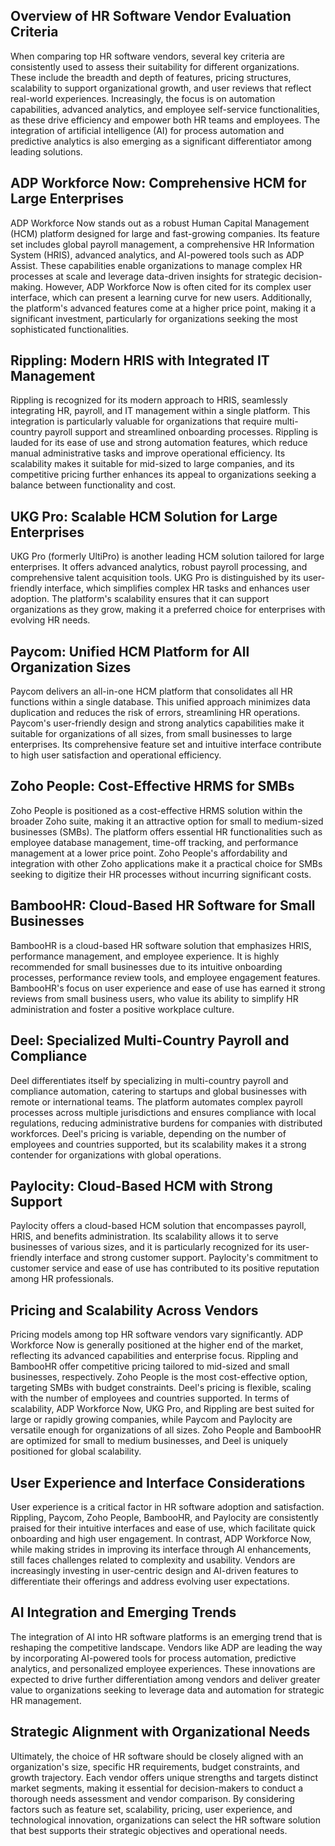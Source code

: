 ## Overview of HR Software Vendor Evaluation Criteria

When comparing top HR software vendors, several key criteria are consistently used to assess their suitability for different organizations. These include the breadth and depth of features, pricing structures, scalability to support organizational growth, and user reviews that reflect real-world experiences. Increasingly, the focus is on automation capabilities, advanced analytics, and employee self-service functionalities, as these drive efficiency and empower both HR teams and employees. The integration of artificial intelligence (AI) for process automation and predictive analytics is also emerging as a significant differentiator among leading solutions.

## ADP Workforce Now: Comprehensive HCM for Large Enterprises

ADP Workforce Now stands out as a robust Human Capital Management (HCM) platform designed for large and fast-growing companies. Its feature set includes global payroll management, a comprehensive HR Information System (HRIS), advanced analytics, and AI-powered tools such as ADP Assist. These capabilities enable organizations to manage complex HR processes at scale and leverage data-driven insights for strategic decision-making. However, ADP Workforce Now is often cited for its complex user interface, which can present a learning curve for new users. Additionally, the platform's advanced features come at a higher price point, making it a significant investment, particularly for organizations seeking the most sophisticated functionalities.

## Rippling: Modern HRIS with Integrated IT Management

Rippling is recognized for its modern approach to HRIS, seamlessly integrating HR, payroll, and IT management within a single platform. This integration is particularly valuable for organizations that require multi-country payroll support and streamlined onboarding processes. Rippling is lauded for its ease of use and strong automation features, which reduce manual administrative tasks and improve operational efficiency. Its scalability makes it suitable for mid-sized to large companies, and its competitive pricing further enhances its appeal to organizations seeking a balance between functionality and cost.

## UKG Pro: Scalable HCM Solution for Large Enterprises

UKG Pro (formerly UltiPro) is another leading HCM solution tailored for large enterprises. It offers advanced analytics, robust payroll processing, and comprehensive talent acquisition tools. UKG Pro is distinguished by its user-friendly interface, which simplifies complex HR tasks and enhances user adoption. The platform's scalability ensures that it can support organizations as they grow, making it a preferred choice for enterprises with evolving HR needs.

## Paycom: Unified HCM Platform for All Organization Sizes

Paycom delivers an all-in-one HCM platform that consolidates all HR functions within a single database. This unified approach minimizes data duplication and reduces the risk of errors, streamlining HR operations. Paycom's user-friendly design and strong analytics capabilities make it suitable for organizations of all sizes, from small businesses to large enterprises. Its comprehensive feature set and intuitive interface contribute to high user satisfaction and operational efficiency.

## Zoho People: Cost-Effective HRMS for SMBs

Zoho People is positioned as a cost-effective HRMS solution within the broader Zoho suite, making it an attractive option for small to medium-sized businesses (SMBs). The platform offers essential HR functionalities such as employee database management, time-off tracking, and performance management at a lower price point. Zoho People's affordability and integration with other Zoho applications make it a practical choice for SMBs seeking to digitize their HR processes without incurring significant costs.

## BambooHR: Cloud-Based HR Software for Small Businesses

BambooHR is a cloud-based HR software solution that emphasizes HRIS, performance management, and employee experience. It is highly recommended for small businesses due to its intuitive onboarding processes, performance review tools, and employee engagement features. BambooHR's focus on user experience and ease of use has earned it strong reviews from small business users, who value its ability to simplify HR administration and foster a positive workplace culture.

## Deel: Specialized Multi-Country Payroll and Compliance

Deel differentiates itself by specializing in multi-country payroll and compliance automation, catering to startups and global businesses with remote or international teams. The platform automates complex payroll processes across multiple jurisdictions and ensures compliance with local regulations, reducing administrative burdens for companies with distributed workforces. Deel's pricing is variable, depending on the number of employees and countries supported, but its scalability makes it a strong contender for organizations with global operations.

## Paylocity: Cloud-Based HCM with Strong Support

Paylocity offers a cloud-based HCM solution that encompasses payroll, HRIS, and benefits administration. Its scalability allows it to serve businesses of various sizes, and it is particularly recognized for its user-friendly interface and strong customer support. Paylocity's commitment to customer service and ease of use has contributed to its positive reputation among HR professionals.

## Pricing and Scalability Across Vendors

Pricing models among top HR software vendors vary significantly. ADP Workforce Now is generally positioned at the higher end of the market, reflecting its advanced capabilities and enterprise focus. Rippling and BambooHR offer competitive pricing tailored to mid-sized and small businesses, respectively. Zoho People is the most cost-effective option, targeting SMBs with budget constraints. Deel's pricing is flexible, scaling with the number of employees and countries supported. In terms of scalability, ADP Workforce Now, UKG Pro, and Rippling are best suited for large or rapidly growing companies, while Paycom and Paylocity are versatile enough for organizations of all sizes. Zoho People and BambooHR are optimized for small to medium businesses, and Deel is uniquely positioned for global scalability.

## User Experience and Interface Considerations

User experience is a critical factor in HR software adoption and satisfaction. Rippling, Paycom, Zoho People, BambooHR, and Paylocity are consistently praised for their intuitive interfaces and ease of use, which facilitate quick onboarding and high user engagement. In contrast, ADP Workforce Now, while making strides in improving its interface through AI enhancements, still faces challenges related to complexity and usability. Vendors are increasingly investing in user-centric design and AI-driven features to differentiate their offerings and address evolving user expectations.

## AI Integration and Emerging Trends

The integration of AI into HR software platforms is an emerging trend that is reshaping the competitive landscape. Vendors like ADP are leading the way by incorporating AI-powered tools for process automation, predictive analytics, and personalized employee experiences. These innovations are expected to drive further differentiation among vendors and deliver greater value to organizations seeking to leverage data and automation for strategic HR management.

## Strategic Alignment with Organizational Needs

Ultimately, the choice of HR software should be closely aligned with an organization's size, specific HR requirements, budget constraints, and growth trajectory. Each vendor offers unique strengths and targets distinct market segments, making it essential for decision-makers to conduct a thorough needs assessment and vendor comparison. By considering factors such as feature set, scalability, pricing, user experience, and technological innovation, organizations can select the HR software solution that best supports their strategic objectives and operational needs.